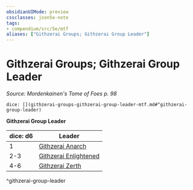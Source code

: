 ```yaml
---
obsidianUIMode: preview
cssclasses: json5e-note
tags:
- compendium/src/5e/mtf
aliases: ["Githzerai Groups; Githzerai Group Leader"]
---
```

# Githzerai Groups; Githzerai Group Leader
*Source: Mordenkainen's Tome of Foes p. 98* 

`dice: [](githzerai-groups-githzerai-group-leader-mtf.md#^githzerai-group-leader)`

**Githzerai Group Leader**

| dice: d6 | Leader |
|----------|--------|
| 1 | [Githzerai Anarch](z_compendium/bestiary/humanoid/githzerai-anarch-mpmm.md) |
| 2-3 | [Githzerai Enlightened](z_compendium/bestiary/humanoid/githzerai-enlightened-mpmm.md) |
| 4-6 | [Githzerai Zerth](z_compendium/bestiary/humanoid/githzerai-zerth.md) |
^githzerai-group-leader